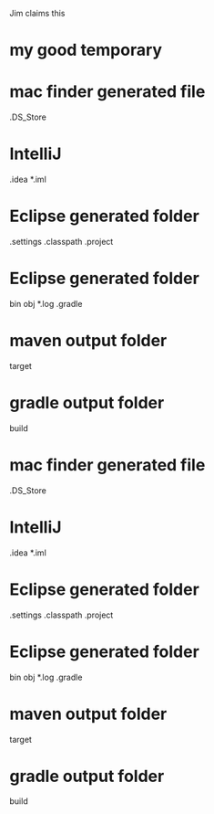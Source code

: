 Jim claims this

# my good temporary

# mac finder generated file
.DS_Store
# IntelliJ
.idea
*.iml
# Eclipse generated folder
.settings
.classpath
.project
# Eclipse generated folder
bin
obj
*.log
.gradle
# maven output folder
target
# gradle output folder
build
# mac finder generated file
.DS_Store
# IntelliJ
.idea
*.iml
# Eclipse generated folder
.settings
.classpath
.project
# Eclipse generated folder
bin
obj
*.log
.gradle
# maven output folder
target
# gradle output folder
build
